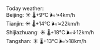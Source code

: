 Today weather:  
Beijing: ☀️   🌡️+9°C 🌬️↘4km/h  
Tianjin: ☀️   🌡️+14°C 🌬️↘22km/h  
Shijiazhuang: ☀️   🌡️+18°C 🌬️↓12km/h  
Tangshan: ☀️   🌡️+13°C 🌬️↘18km/h  
